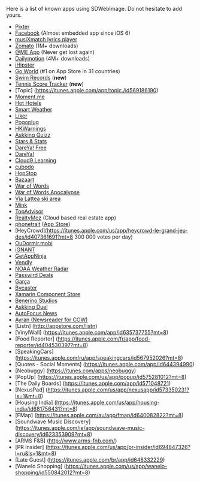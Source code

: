Here is a list of known apps using SDWebImage.
Do not hesitate to add yours.
- [Pixter](http://pixter.in/)
- [Facebook](https://itunes.apple.com/us/app/facebook/id284882215) (Almost embedded app since iOS 6)
- [musiXmatch lyrics player](https://itunes.apple.com/us/app/musixmatch-lyrics-player/id448278467?l=en&mt=8)
- [Zomato](https://itunes.apple.com/in/app/zomato/id434613896?mt=8) (1M+ downloads)
- [@ME App](https://itunes.apple.com/us/app/me-app/id675428660?ls=1&mt=8) (Never get lost again)
- [Dailymotion](https://itunes.apple.com/us/app/dailymotion-video-stream/id336978041) (4M+ downloads)
- [iHipster](https://itunes.apple.com/us/app/ihipster/id562859492)
- [Go World](https://itunes.apple.com/us/app/go-world-plus/id581593577) (#1 on App Store in 31 countries)
- [Swim Records](https://itunes.apple.com/us/app/swim-records/id588420533) (**new**)
- [Tennis Score Tracker](https://itunes.apple.com/us/app/tennis-score-tracker-free/id632261225) (**new**)
- [Topic] (https://itunes.apple.com/app/topic./id569186190)
- [Moment.me](https://itunes.apple.com/app/moment.me/id551340583?mt=8)
- [Hot Hotels](http://hot.co.uk)
- [Smart Weather](https://itunes.apple.com/us/app/smart-weather/id662949357?l=es&ls=1&mt=8)
- [Liker](https://itunes.apple.com/ca/app/liker-a-facebook-client/id543205771)
- [Pogoplug](https://itunes.apple.com/us/app/pogoplug/id306217576)
- [HKWarnings](https://itunes.apple.com/us/app/hkwarnings/id370901118)
- [Askking Quizz](https://itunes.apple.com/fr/app/askkingquizz/id547039149)
- [Stars & Stats](https://itunes.apple.com/us/app/stars-stats/id568043448)
- [DareYa! Free](https://itunes.apple.com/us/app/dare-ya!-free/id542098949)
- [DareYa!](https://itunes.apple.com/us/app/dare-ya!/id526882846)
- [Cloud9 Learning](https://itunes.apple.com/us/app/cloud9-learning/id527207186)
- [cubodo](https://itunes.apple.com/en/app/cubodo-path-moments-die-london/id509493671?mt=8)
- [HopStop](https://itunes.apple.com/us/app/hopstop/id303217144)
- [Bazaart](https://itunes.apple.com/us/app/bazaart/id515094775)
- [War of Words](https://itunes.apple.com/us/app/war-of-words-free/id395392584)
- [War of Words Apocalypse](https://itunes.apple.com/us/app/war-of-words-apocalypse/id508103291)
- [Via Lattea ski area](https://itunes.apple.com/us/app/via-lattea/id574253162)
- [Mink](http://itunes.com/apps/minkda/mink)
- [TopAdvisor](https://itunes.apple.com/us/app/id365337656)
- [RealtyMoz](http://jinibot.com/jinibot-llc-develops-cutting-edge-first-of-its-kind-real-estate-app-for-the-cloud/) (Cloud based real estate app)
- [phonetrait](http://apps.paulsteinhilber.de/phonetrait) ([App Store](http://itunes.apple.com/app/phonetrait/id479472176?ign-mpt=uo%3D6&mt=8))
- [HeyCrowd](https://itunes.apple.com/us/app/heycrowd-le-grand-jeu-des/id407361691?mt=8 300 000 votes per day)
- [OuDormir.mobi](https://itunes.apple.com/fr/app/ou-dormir/id419875144?mt=8)
- [iGNANT](https://itunes.apple.com/de/app/ignant/id500183975?mt=8)
- [GetAppNinja](http://getappninja.com)
- [Vendly](http://www.vend.ly)
- [NOAA Weather Radar](http://itunes.apple.com/WebObjects/MZStore.woa/wa/viewSoftware?id=486059426&mt=8)
- [Passwird Deals](https://itunes.apple.com/us/app/passwirddeals/id517165629)
- [Garça](https://itunes.apple.com/app/id594552266?mt=8)
- [Bycaster](https://itunes.apple.com/app/bycaster/id594950889)
- [Xamarin Component Store](http://components.xamarin.com/view/sdwebimage/)
- [Benerino Studios](http://www.BenerinoStudios.com)
- [Askking Duel](https://itunes.apple.com/app/id596771064)
- [AutoFocus News](https://itunes.apple.com/us/app/id588216268)
- [Ayran (Newsreader for COW)](https://itunes.apple.com/us/app/ayran-newsreader-for-cow/id523995658?mt=8)
- [Listn] (http://appstore.com/listn)
- [VinylWall] (https://itunes.apple.com/app/id635737755?mt=8)
- [Food Reporter] (https://itunes.apple.com/fr/app/food-reporter/id404530397?mt=8)
- [SpeakingCars] (https://itunes.apple.com/ru/app/speakingcars/id567952026?mt=8)
- [Quotes - Social Moments] (https://itunes.apple.com/app/id644394990)
- [Neobuggy] (https://itunes.com/apps/neobuggy)
- [PopUp] (https://itunes.apple.com/us/app/popup/id575281012?mt=8)
- [The Daily Boards] (https://itunes.apple.com/app/id571048721)
- [NexusPad] (https://itunes.apple.com/us/app/nexusapp/id573350231?ls=1&mt=8)
- [Housing India] (https://itunes.apple.com/us/app/housing-india/id681756431?mt=8)
- [FMap] (https://itunes.apple.com/au/app/fmap/id640082822?mt=8)
- [Soundwave Music Discovery] (https://itunes.apple.com/ie/app/soundwave-music-discovery/id623353909?mt=8)
- [ARMS F&B] (http://www.arms-fnb.com/)
- [PR Insider] (https://itunes.apple.com/us/app/pr-insider/id694847326?l=ru&ls=1&mt=8)
- [Late Guest] (https://itunes.apple.com/br/app/id648332229)
- [Wanelo Shopping] (https://itunes.apple.com/us/app/wanelo-shopping/id550842012?mt=8)